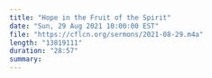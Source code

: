```yaml
---
title: "Hope in the Fruit of the Spirit"
date: "Sun, 29 Aug 2021 10:00:00 EST"
file: "https://cflcn.org/sermons/2021-08-29.m4a"
length: "13819111"
duration: "28:57"
summary: 
---
```

